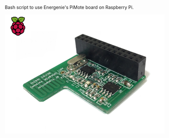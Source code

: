 Bash script to use Energenie's PiMote board on Raspberry Pi.

![The Energenie PiMote board](https://raw.githubusercontent.com/TDGalea/ener314-pimote/main/ENER314.jpg)
